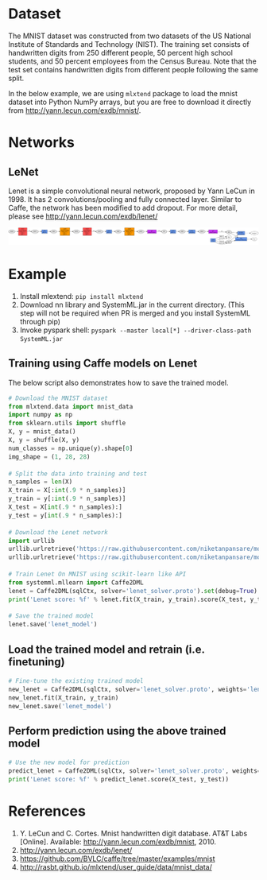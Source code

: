 <!--
{% comment %}
Licensed to the Apache Software Foundation (ASF) under one or more
contributor license agreements.  See the NOTICE file distributed with
this work for additional information regarding copyright ownership.
The ASF licenses this file to you under the Apache License, Version 2.0
(the "License"); you may not use this file except in compliance with
the License.  You may obtain a copy of the License at

http://www.apache.org/licenses/LICENSE-2.0

Unless required by applicable law or agreed to in writing, software
distributed under the License is distributed on an "AS IS" BASIS,
WITHOUT WARRANTIES OR CONDITIONS OF ANY KIND, either express or implied.
See the License for the specific language governing permissions and
limitations under the License.
{% endcomment %}
-->

# Dataset

The MNIST dataset was constructed from two datasets of the US National Institute of Standards and Technology (NIST). The training set consists of handwritten digits from 250 different people, 50 percent high school students, and 50 percent employees from the Census Bureau. Note that the test set contains handwritten digits from different people following the same split.

In the below example, we are using `mlxtend` package to load the mnist dataset into Python NumPy arrays, but you are free to download it directly from http://yann.lecun.com/exdb/mnist/.

# Networks

## LeNet

Lenet is a simple convolutional neural network, proposed by Yann LeCun in 1998. It has 2 convolutions/pooling and fully connected layer. Similar to Caffe, the network has been modified to add dropout. For more detail, please see http://yann.lecun.com/exdb/lenet/

![Lenet network](lenet_network.png)

# Example

  1. Install mlextend: `pip install mlxtend`
  2. Download nn library and SystemML.jar  in the current directory. (This step will not be required when PR is merged and you install SystemML through pip)
  3. Invoke pyspark shell: `pyspark --master local[*] --driver-class-path SystemML.jar`

## Training using Caffe models on Lenet

The below script also demonstrates how to save the trained model.

```python
# Download the MNIST dataset
from mlxtend.data import mnist_data
import numpy as np
from sklearn.utils import shuffle
X, y = mnist_data()
X, y = shuffle(X, y)
num_classes = np.unique(y).shape[0]
img_shape = (1, 28, 28)

# Split the data into training and test
n_samples = len(X)
X_train = X[:int(.9 * n_samples)]
y_train = y[:int(.9 * n_samples)]
X_test = X[int(.9 * n_samples):]
y_test = y[int(.9 * n_samples):]

# Download the Lenet network
import urllib
urllib.urlretrieve('https://raw.githubusercontent.com/niketanpansare/model_zoo/master/caffe/vision/lenet/mnist/lenet.proto', 'lenet.proto')
urllib.urlretrieve('https://raw.githubusercontent.com/niketanpansare/model_zoo/master/caffe/vision/lenet/mnist/lenet_solver.proto', 'lenet_solver.proto')

# Train Lenet On MNIST using scikit-learn like API
from systemml.mllearn import Caffe2DML
lenet = Caffe2DML(sqlCtx, solver='lenet_solver.proto').set(debug=True).setStatistics(True)
print('Lenet score: %f' % lenet.fit(X_train, y_train).score(X_test, y_test))

# Save the trained model
lenet.save('lenet_model')
```

## Load the trained model and retrain (i.e. finetuning)

```python
# Fine-tune the existing trained model
new_lenet = Caffe2DML(sqlCtx, solver='lenet_solver.proto', weights='lenet_model').set(debug=True)
new_lenet.fit(X_train, y_train)
new_lenet.save('lenet_model')
```

## Perform prediction using the above trained model

```python
# Use the new model for prediction
predict_lenet = Caffe2DML(sqlCtx, solver='lenet_solver.proto', weights='lenet_model')
print('Lenet score: %f' % predict_lenet.score(X_test, y_test))
```

# References

  1. Y. LeCun and C. Cortes. Mnist handwritten digit database. AT&T Labs [Online]. Available: http://yann.lecun.com/exdb/mnist, 2010.
  2. http://yann.lecun.com/exdb/lenet/
  3. https://github.com/BVLC/caffe/tree/master/examples/mnist
  4. http://rasbt.github.io/mlxtend/user_guide/data/mnist_data/
